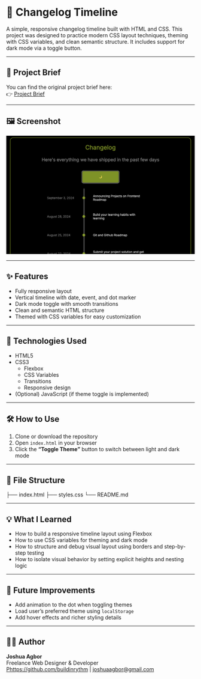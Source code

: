 # 🧾 Changelog Timeline

A simple, responsive changelog timeline built with HTML and CSS. This project was designed to practice modern CSS layout techniques, theming with CSS variables, and clean semantic structure. It includes support for dark mode via a toggle button.

---

## 🔗 Project Brief

You can find the original project brief here:  
👉 [Project Brief](https://roadmap.sh/projects/changelog-component)

---

## 🖼 Screenshot

![Screenshot of the finished changelog timeline](nightmode.png)

---

## ✨ Features

- Fully responsive layout
- Vertical timeline with date, event, and dot marker
- Dark mode toggle with smooth transitions
- Clean and semantic HTML structure
- Themed with CSS variables for easy customization

---

## 🎨 Technologies Used

- HTML5
- CSS3
  - Flexbox
  - CSS Variables
  - Transitions
  - Responsive design
- (Optional) JavaScript (if theme toggle is implemented)

---

## 🛠 How to Use

1. Clone or download the repository
2. Open `index.html` in your browser
3. Click the **“Toggle Theme”** button to switch between light and dark mode

---

## 📁 File Structure

├── index.html
├── styles.css
└── README.md


---

## 💡 What I Learned

- How to build a responsive timeline layout using Flexbox
- How to use CSS variables for theming and dark mode
- How to structure and debug visual layout using borders and step-by-step testing
- How to isolate visual behavior by setting explicit heights and nesting logic

---

## 📌 Future Improvements

- Add animation to the dot when toggling themes
- Load user’s preferred theme using `localStorage`
- Add hover effects and richer styling details

---

## 🙋‍♂️ Author

**Joshua Agbor**  
Freelance Web Designer & Developer  
[Phttps://github.com/buildinrythm](#) | [joshuaagbor@gmail.com](#)

